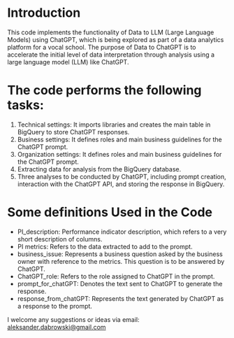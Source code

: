 # Introduction 
This code implements the functionality of Data to LLM (Large Language Models) using ChatGPT, which is being explored as part of a data analytics platform for a vocal school. The purpose of Data to ChatGPT is to accelerate the initial level of data interpretation through analysis using a large language model (LLM) like ChatGPT.

# The code performs the following tasks:

1. Technical settings: It imports libraries and creates the main table in BigQuery to store ChatGPT responses.
2. Business settings: It defines roles and main business guidelines for the ChatGPT prompt.
3. Organization settings: It defines roles and main business guidelines for the ChatGPT prompt.
4. Extracting data for analysis from the BigQuery database.
5. Three analyses to be conducted by ChatGPT, including prompt creation, interaction with the ChatGPT API, and storing the response in BigQuery.  

# Some definitions Used in the Code
- PI_description: Performance indicator description, which refers to a very short description of columns.
- PI metrics: Refers to the data extracted to add to the prompt.
- business_issue: Represents a business question asked by the business owner with reference to the metrics. This question is to be answered by ChatGPT.
- ChatGPT_role: Refers to the role assigned to ChatGPT in the prompt.
- prompt_for_chatGPT: Denotes the text sent to ChatGPT to generate the response.
- response_from_chatGPT: Represents the text generated by ChatGPT as a response to the prompt.

I welcome any suggestions or ideas via email: aleksander.dabrowski@gmail.com
